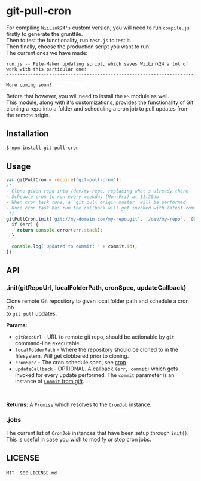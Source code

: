 # git-pull-cron<br>
For compiling ``WiiLink24's`` custom version, you will need to run ```compile.js``` firstly to generate the gruntfile.<br>
Then to test the functionality, run ``test.js`` to test it.<br>
Then finally, choose the production script you want to run.<br>
The current ones we have made:<br>
```
run.js -- File-Maker updating script, which saves WiiLink24 a lot of work with this particular one!
---------------------------------------------------------------------------------------------------
More coming soon!
```
Before that however, you will need to install the ``FS`` module as well.<br>
This module, along with it's customizations, provides the functionality of Git cloning a repo into a folder and scheduling a cron job to pull updates from the remote origin.<br>
## Installation<br>
```bash
$ npm install git-pull-cron
```
## Usage<br>
```javascript
var gitPullCron = require('git-pull-cron');
/*
- Clone given repo into /dev/my-repo, replacing what's already there
- Schedule cron to run every weekday (Mon-Fri) at 11:30am
- When cron task runs, a `git pull origin master` will be performed
- Once cron task has run the callback will get invoked with latest commit info
 */
gitPullCron.init('git://my-domain.com/my-repo.git', '/dev/my-repo', '00 30 11 * * 1-5', function(err, commit) {
  if (err) {
    return console.error(err.stack);
  }

  console.log('Updated to commit: ' + commit.id);
});
```
## API<br>
### .init(gitRepoUrl, localFolderPath, cronSpec, updateCallback)
Clone remote Git repository to given local folder path and schedule a cron job <br>
to `git pull` updates.<br>

**Params:**<br>

  * `gitRepoUrl` - URL to remote git repo, should be actionable by `git` command-line executable.
  * `localFolderPath` - Where the repository should be cloned to in the filesystem. Will get clobbered prior to cloning.
  * `cronSpec` - The cron schedule spec, see [cron](https://www.npmjs.org/package/cron)
  * `updateCallback` - OPTIONAL. A callback `(err, commit)` which gets invoked for every update performed. The `commit` parameter is an instance of [`Commit` from gift](https://www.npmjs.org/package/gift).
<br>

**Returns:** A `Promise` which resolves to the [`CronJob`](https://www.npmjs.org/package/cron) instance.

### .jobs
The current list of ``CronJob`` instances that have been setup through ``init()``. <br>
This is useful in case you wish to modify or stop cron jobs.<br>

## LICENSE
``MIT`` - see ``LICENSE.md``
<br>
